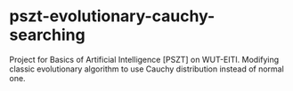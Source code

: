 # pszt-evolutionary-cauchy-searching
Project for Basics of Artificial Intelligence [PSZT] on WUT-EITI. Modifying classic evolutionary algorithm to use Cauchy distribution instead of normal one.
